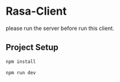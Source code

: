 # Rasa-Client


please run the server before run this client.

## Project Setup

```sh
npm install
```



```sh
npm run dev
```

